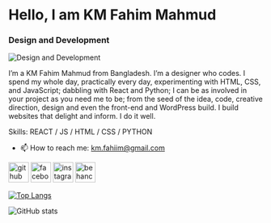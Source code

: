# Hello, I am KM Fahim Mahmud
### Design and Development
![Design and Development](https://scontent.fdac8-1.fna.fbcdn.net/v/t1.6435-9/32687907_1712483622150108_6658939904426246144_n.jpg?_nc_cat=100&ccb=1-5&_nc_sid=e3f864&_nc_eui2=AeHaQLDXIm5gJDsUX8AVoNseEYZMmWXzfX8RhkyZZfN9f8glYdUiJ7oUsY2XA1vnzIdnkb75ceEI1_jy3nSc7PUE&_nc_ohc=2NkAHB8CalEAX-JbK_w&_nc_ht=scontent.fdac8-1.fna&oh=00_AT9UY_dP1afc_4Wk_SHU8DSL9m9t5T5JM2duXNTQ52FvoQ&oe=624EDD76)

I’m a KM Fahim Mahmud from Bangladesh. I’m a designer who codes. I spend my whole day, practically every day, experimenting with HTML, CSS, and JavaScript; dabbling with React and Python; I can be as involved in your project as you need me to be; from the seed of the idea, code, creative direction, design and even the front-end and WordPress build. I build websites that delight and inform. I do it well.

Skills: REACT / JS / HTML / CSS / PYTHON

- 📫 How to reach me: km.fahiim@gmail.com 


[<img src='https://cdn.jsdelivr.net/npm/simple-icons@3.0.1/icons/github.svg' alt='github' height='40'>](https://github.com/blue-spideee)  [<img src='https://cdn.jsdelivr.net/npm/simple-icons@3.0.1/icons/facebook.svg' alt='facebook' height='40'>](https://www.facebook.com/km.fahim)  [<img src='https://cdn.jsdelivr.net/npm/simple-icons@3.0.1/icons/instagram.svg' alt='instagram' height='40'>](https://www.instagram.com/fahim_mahmud_tajwar/)  [<img src='https://cdn.jsdelivr.net/npm/simple-icons@3.0.1/icons/behance.svg' alt='behance' height='40'>](https://www.behance.net/kmfahim)  

[![Top Langs](https://github-readme-stats.vercel.app/api/top-langs/?username=blue-spideee)](https://github.com/anuraghazra/github-readme-stats)

![GitHub stats](https://github-readme-stats.vercel.app/api?username=blue-spideee&show_icons=true)  

